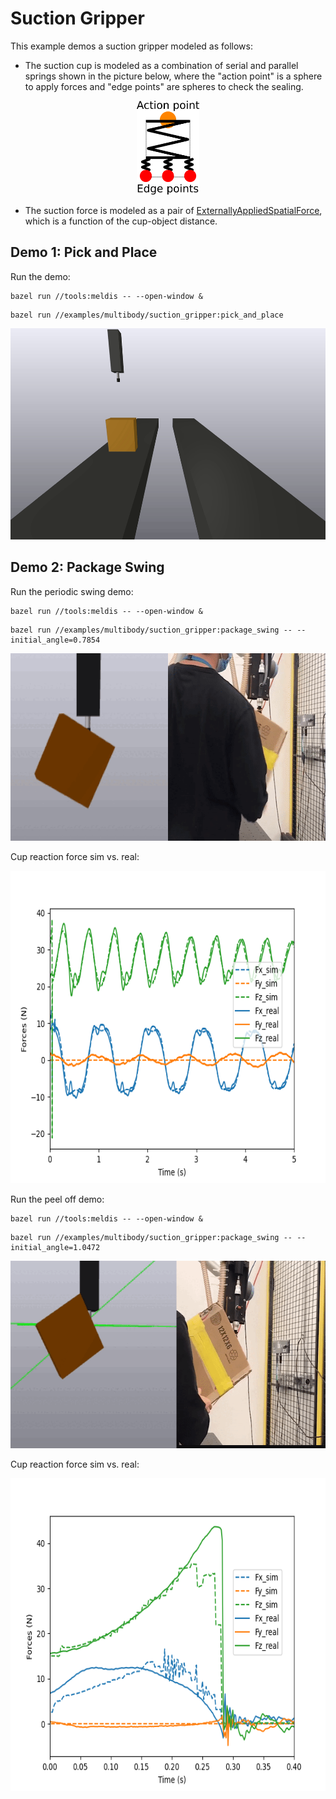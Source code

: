 # Suction Gripper
This example demos a suction gripper modeled as follows:
* The suction cup is modeled as a combination of serial and parallel springs shown in the picture below, where the "action point" is a sphere to apply forces and "edge points" are spheres to check the sealing.

<p align="center">
<img src="images/suction_cup_model.png"  width="100" height="150">
</p>

* The suction force is modeled as a pair of [ExternallyAppliedSpatialForce](https://drake.mit.edu/doxygen_cxx/structdrake_1_1multibody_1_1_externally_applied_spatial_force.html), which is a function of the cup-object distance.


## Demo 1: Pick and Place
Run the demo:
```
bazel run //tools:meldis -- --open-window &
```
```
bazel run //examples/multibody/suction_gripper:pick_and_place
```
<p align="center">
<img src="images/pick_and_place.gif"  width="600" height="338">
</p>

## Demo 2: Package Swing
Run the periodic swing demo:
```
bazel run //tools:meldis -- --open-window &
```
```
bazel run //examples/multibody/suction_gripper:package_swing -- --initial_angle=0.7854
```
<p align="center">
<img src="images/swing_sim_vs_real.gif"  width="600" height="300">
</p>

Cup reaction force sim vs. real:
<p align="center">
<img src="images/force_sensor_swing_sim_vs_real.png"  width="600" height="500">
</p>


Run the peel off demo:
```
bazel run //tools:meldis -- --open-window &
```
```
bazel run //examples/multibody/suction_gripper:package_swing -- --initial_angle=1.0472
```
<p align="center">
<img src="images/peel_off_sim_vs_real.gif"  width="600" height="300">
</p>

Cup reaction force sim vs. real:
<p align="center">
<img src="images/force_sensor_peel_off_sim_vs_real.png"  width="600" height="500">
</p>